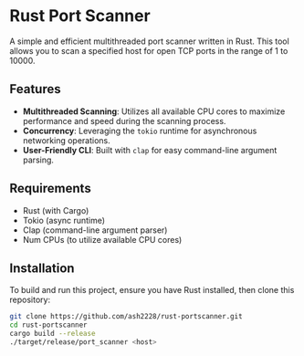 # Rust Port Scanner

A simple and efficient multithreaded port scanner written in Rust. This tool allows you to scan a specified host for open TCP ports in the range of 1 to 10000.

## Features

- **Multithreaded Scanning**: Utilizes all available CPU cores to maximize performance and speed during the scanning process.
- **Concurrency**: Leveraging the `tokio` runtime for asynchronous networking operations.
- **User-Friendly CLI**: Built with `clap` for easy command-line argument parsing.

## Requirements

- Rust (with Cargo)
- Tokio (async runtime)
- Clap (command-line argument parser)
- Num CPUs (to utilize available CPU cores)

## Installation

To build and run this project, ensure you have Rust installed, then clone this repository:

```bash
git clone https://github.com/ash2228/rust-portscanner.git
cd rust-portscanner
cargo build --release
./target/release/port_scanner <host>
